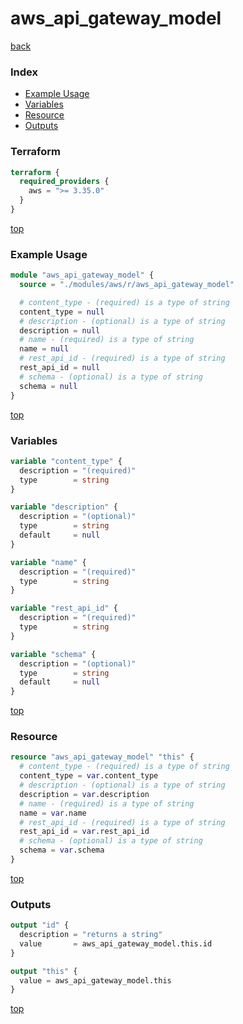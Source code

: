 # aws_api_gateway_model

[back](../aws.md)

### Index

- [Example Usage](#example-usage)
- [Variables](#variables)
- [Resource](#resource)
- [Outputs](#outputs)

### Terraform

```terraform
terraform {
  required_providers {
    aws = ">= 3.35.0"
  }
}
```

[top](#index)

### Example Usage

```terraform
module "aws_api_gateway_model" {
  source = "./modules/aws/r/aws_api_gateway_model"

  # content_type - (required) is a type of string
  content_type = null
  # description - (optional) is a type of string
  description = null
  # name - (required) is a type of string
  name = null
  # rest_api_id - (required) is a type of string
  rest_api_id = null
  # schema - (optional) is a type of string
  schema = null
}
```

[top](#index)

### Variables

```terraform
variable "content_type" {
  description = "(required)"
  type        = string
}

variable "description" {
  description = "(optional)"
  type        = string
  default     = null
}

variable "name" {
  description = "(required)"
  type        = string
}

variable "rest_api_id" {
  description = "(required)"
  type        = string
}

variable "schema" {
  description = "(optional)"
  type        = string
  default     = null
}
```

[top](#index)

### Resource

```terraform
resource "aws_api_gateway_model" "this" {
  # content_type - (required) is a type of string
  content_type = var.content_type
  # description - (optional) is a type of string
  description = var.description
  # name - (required) is a type of string
  name = var.name
  # rest_api_id - (required) is a type of string
  rest_api_id = var.rest_api_id
  # schema - (optional) is a type of string
  schema = var.schema
}
```

[top](#index)

### Outputs

```terraform
output "id" {
  description = "returns a string"
  value       = aws_api_gateway_model.this.id
}

output "this" {
  value = aws_api_gateway_model.this
}
```

[top](#index)